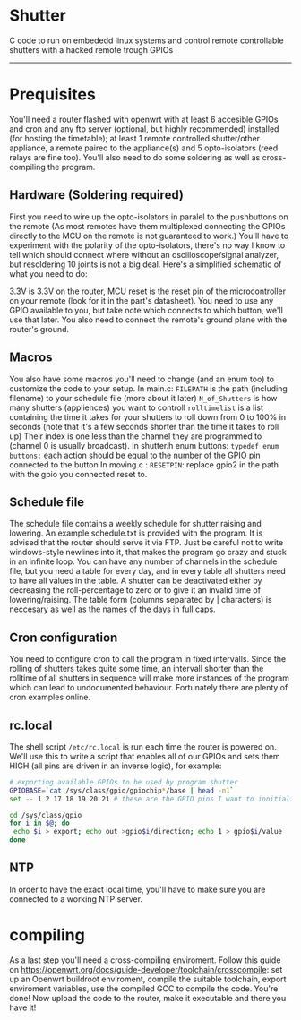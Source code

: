 # Shutter

C code to run on embededd linux systems and control remote controllable shutters with a hacked remote trough GPIOs

---
# Prequisites
You'll need a router flashed with openwrt with at least 6 accesible GPIOs and cron and any ftp server (optional, but highly recommended) installed (for hosting the timetable); at least 1 remote controlled shutter/other appliance, a remote paired to the appliance(s) and 5 opto-isolators (reed relays are fine too). You'll also need to do some soldering as well as cross-compiling the program.

## Hardware (Soldering required)
First you need to wire up the opto-isolators in paralel to the pushbuttons on the remote (As most remotes have them multiplexed connecting the GPIOs directly to the MCU on the remote is not guaranteed to work.) You'll have to experiment with the polarity of the opto-isolators, there's no way I know to tell which should connect where without an oscilloscope/signal analyzer, but resoldering 10 joints is not a big deal. Here's a simplified schematic of what you need to do: 

3.3V is 3.3V on the router, MCU reset is the reset pin of the microcontroller on your remote (look for it in the part's datasheet). You need to use any GPIO available to you, but take note which connects to which button, we'll use that later. You also need to connect the remote's ground plane with the router's ground.

## Macros
You also have some macros you'll need to change (and an enum too) to customize the code to your setup.
In main.c:
`FILEPATH` is the path (including filename) to your schedule file (more about it later)
`N_of_Shutters` is how many shutters (appliences) you want to controll
`rolltimelist` is a list containing the time it takes for your shutters to roll down from 0 to 100% in seconds (note that it's a few seconds shorter than the time it takes to roll up) Their index is one less than the channel they are programmed to (channel 0 is usually broadcast).
In shutter.h enum buttons:
`typedef enum buttons:` each action should be equal to the number of the GPIO pin connected to the button
In moving.c :
`RESETPIN`: replace gpio2 in the path with the gpio you connected reset to.

## Schedule file
The schedule file contains a weekly schedule for shutter raising and lowering. An example schedule.txt is provided with the program. It is advised that the router should serve it via FTP. Just be careful not to write windows-style newlines into it, that makes the program go crazy and stuck in an infinite loop.
You can have any number of channels in the schedule file, but you need a table for every day, and in every table all shutters need to have all values in the table. A shutter can be deactivated either by decreasing the roll-percentage to zero or to give it an invalid time of lowering/raising.
The table form (columns separated by | characters) is neccesary as well as the names of the days in full caps.

## Cron configuration
You need to configure cron to call the program in fixed intervalls. Since the rolling of shutters takes quite some time, an intervall shorter than the rolltime of all shutters in sequence will make more instances of the program which can lead to undocumented behaviour. Fortunately there are plenty of cron examples online.

## rc.local
The shell script `/etc/rc.local` is run each time the router is powered on. We'll use this to write a script that enables all of our GPIOs and sets them HIGH (all pins are driven in an inverse logic), for example:
```sh
# exporting available GPIOs to be used by program shutter
GPIOBASE=`cat /sys/class/gpio/gpiochip*/base | head -n1`
set -- 1 2 17 18 19 20 21 # these are the GPIO pins I want to innitialize

cd /sys/class/gpio
for i in $@; do
 echo $i > export; echo out >gpio$i/direction; echo 1 > gpio$i/value
done
```

## NTP
In order to have the exact local time, you'll have to make sure you are connected to a working NTP server. 

# compiling
As a last step you'll need a cross-compiling enviroment. Follow this guide on https://openwrt.org/docs/guide-developer/toolchain/crosscompile: set up an Openwrt buildroot enviroment, compile the suitable toolchain, export enviroment variables, use the compiled GCC to compile the code. 
You're done! Now upload the code to the router, make it executable and there you have it! 
